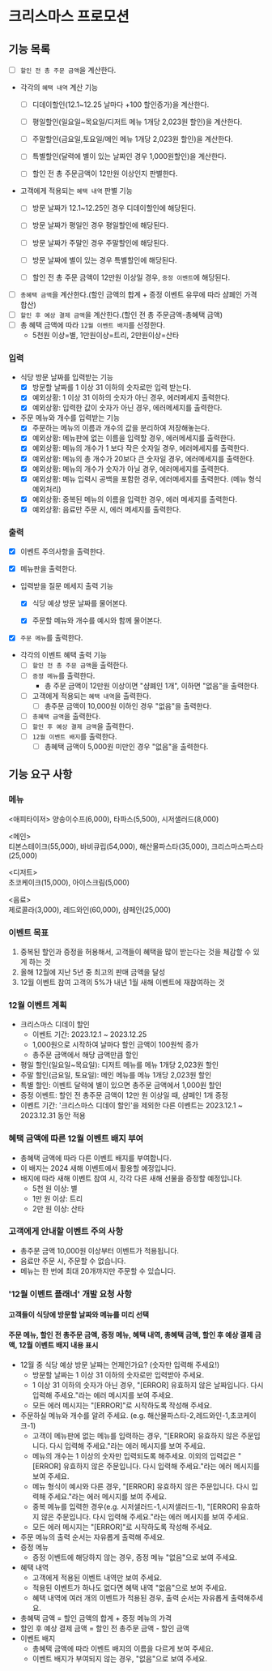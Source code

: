 # 크리스마스 프로모션

## 기능 목록

- [ ] `할인 전 총 주문 금액`을 계산한다.


- 각각의 `혜택 내역` 계산 기능
  - [ ] 디데이할인(12.1~12.25 날마다 +100 할인증가)을 계산한다.
  - [ ] 평일할인(일요일~목요일/디저트 메뉴 1개당 2,023원 할인)을 계산한다.
  - [ ] 주말할인(금요일,토요일/메인 메뉴 1개당 2,023원 할인)을 계산한다.
  - [ ] 특별할인(달력에 별이 있는 날짜인 경우 1,000원할인)을 계산한다.
  - [ ] 할인 전 총 주문금액이 12만원 이상인지 판별한다.


- 고객에게 적용되는 `혜택 내역` 판별 기능
  - [ ] 방문 날짜가 12.1~12.25인 경우 디데이할인에 해당된다.
  - [ ] 방문 날짜가 평일인 경우 평일할인에 해당된다.
  - [ ] 방문 날짜가 주말인 경우 주말할인에 해당된다.
  - [ ] 방문 날짜에 별이 있는 경우 특별할인에 해당된다.
  - [ ] 할인 전 총 주문 금액이 12만원 이상일 경우, `증정 이벤트`에 해당된다.


- [ ] `총혜택 금액`을 계산한다.(할인 금액의 합계 + 증정 이벤트 유무에 따라 샴폐인 가격 합산)
- [ ] `할인 후 예상 결제 금액`을 계산한다.(할인 전 총 주문금액-총혜택 금액)
- [ ] 총 혜택 금액에 따라 `12월 이벤트 배지`를 선정한다.
  - 5천원 이상=별, 1만원이상=트리, 2만원이상=산타

### 입력

- 식당 방문 날짜를 입력받는 기능
  - [X] 방문할 날짜를 1 이상 31 이하의 숫자로만 입력 받는다.
  - [X] 예외상황: 1 이상 31 이하의 숫자가 아닌 경우, 에러메세지 출력한다.
  - [X] 예외상황: 입력한 값이 숫자가 아닌 경우, 에러메세지를 출력한다.
-  주문 메뉴와 개수를 입력받는 기능
    - [X] 주문하는 메뉴의 이름과 개수의 값을 분리하여 저장해놓는다.
    - [X] 예외상황: 메뉴판에 없는 이름을 입력할 경우, 에러메세지를 출력한다.
    - [X] 예외상황: 메뉴의 개수가 1 보다 작은 숫자일 경우, 에러메세지를 출력한다.
    - [X] 예외상황: 메뉴의 총 개수가 20보다 큰 숫자일 경우, 에러메세지를 출력한다.
    - [X] 예외상황: 메뉴의 개수가 숫자가 아닐 경우, 에러메세지를 출력한다.
    - [X] 예외상황: 메뉴 입력시 공백을 포함한 경우, 에러메세지를 출력한다. (메뉴 형식 예외처리)
    - [X] 예외상황: 중복된 메뉴의 이름을 입력한 경우, 에러 메세지를 출력한다.
    - [X] 예외상황: 음료만 주문 시, 에러 메세지를 출력한다.

### 출력

- [x] 이벤트 주의사항을 출력한다.
- [x] 메뉴판을 출력한다.


-  입력받을 질문 메세지 출력 기능
    - [x] 식당 예상 방문 날짜를 물어본다.
    - [x] 주문할 메뉴와 개수를 예시와 함께 물어본다.


- [X] `주문 메뉴`를 출력한다.


- 각각의 이벤트 혜택 출력 기능
    - [ ] `할인 전 총 주문 금액`을  출력한다.
    - [ ] `증정 메뉴`를 출력한다.
      - 총 주문 금액이 12만원 이상이면 "샴폐인 1개", 이하면 "없음"을 출력한다.
    - [ ] 고객에게 적용되는 `혜택 내역`을 출력한다.
      - [ ] 총주문 금액이 10,000원 이하인 경우 "없음"을 출력한다.
    - [ ] `총혜택 금액`을 출력한다.
    - [ ] `할인 후 예상 결제 금액`을 출력한다.
    - [ ] `12월 이벤트 배지`를 출력한다.
      - [ ] 총혜택 금액이 5,000원 미만인 경우 "없음"을 출력한다.

## 기능 요구 사항
### 메뉴  
<애피타이저>
양송이수프(6,000), 타파스(5,500), 시저샐러드(8,000)

<메인>  
티본스테이크(55,000), 바비큐립(54,000), 해산물파스타(35,000), 크리스마스파스타(25,000)

<디저트>  
초코케이크(15,000), 아이스크림(5,000)

<음료>  
제로콜라(3,000), 레드와인(60,000), 샴페인(25,000)

### 이벤트 목표  
1. 중복된 할인과 증정을 허용해서, 고객들이 혜택을 많이 받는다는 것을 체감할 수 있게 하는 것  
2. 올해 12월에 지난 5년 중 최고의 판매 금액을 달성  
3. 12월 이벤트 참여 고객의 5%가 내년 1월 새해 이벤트에 재참여하는 것  

### 12월 이벤트 계획
- 크리스마스 디데이 할인
  - 이벤트 기간: 2023.12.1 ~ 2023.12.25
  - 1,000원으로 시작하여 날마다 할인 금액이 100원씩 증가
  - 총주문 금액에서 해당 금액만큼 할인  
- 평일 할인(일요일~목요일): 디저트 메뉴를 메뉴 1개당 2,023원 할인
- 주말 할인(금요일, 토요일): 메인 메뉴를 메뉴 1개당 2,023원 할인
- 특별 할인: 이벤트 달력에 별이 있으면 총주문 금액에서 1,000원 할인
- 증정 이벤트: 할인 전 총주문 금액이 12만 원 이상일 때, 샴페인 1개 증정
- 이벤트 기간: '크리스마스 디데이 할인'을 제외한 다른 이벤트는 2023.12.1 ~ 2023.12.31 동안 적용

### 혜택 금액에 따른 12월 이벤트 배지 부여
- 총혜택 금액에 따라 다른 이벤트 배지를 부여합니다. 
- 이 배지는 2024 새해 이벤트에서 활용할 예정입니다. 
- 배지에 따라 새해 이벤트 참여 시, 각각 다른 새해 선물을 증정할 예정입니다.
  - 5천 원 이상: 별
  - 1만 원 이상: 트리
  - 2만 원 이상: 산타

### 고객에게 안내할 이벤트 주의 사항
- 총주문 금액 10,000원 이상부터 이벤트가 적용됩니다.
- 음료만 주문 시, 주문할 수 없습니다.
- 메뉴는 한 번에 최대 20개까지만 주문할 수 있습니다.


### '12월 이벤트 플래너' 개발 요청 사항
#### 고객들이 식당에 방문할 날짜와 메뉴를 미리 선택
#### 주문 메뉴, 할인 전 총주문 금액, 증정 메뉴, 혜택 내역, 총혜택 금액, 할인 후 예상 결제 금액, 12월 이벤트 배지 내용 표시
- 12월 중 식당 예상 방문 날짜는 언제인가요? (숫자만 입력해 주세요!)
  - 방문할 날짜는 1 이상 31 이하의 숫자로만 입력받아 주세요.
  - 1 이상 31 이하의 숫자가 아닌 경우, "[ERROR] 유효하지 않은 날짜입니다. 다시 입력해 주세요."라는 에러 메시지를 보여 주세요.
  - 모든 에러 메시지는 "[ERROR]"로 시작하도록 작성해 주세요.
- 주문하실 메뉴와 개수를 알려 주세요. (e.g. 해산물파스타-2,레드와인-1,초코케이크-1)
  - 고객이 메뉴판에 없는 메뉴를 입력하는 경우, "[ERROR] 유효하지 않은 주문입니다. 다시 입력해 주세요."라는 에러 메시지를 보여 주세요.
  - 메뉴의 개수는 1 이상의 숫자만 입력되도록 해주세요. 이외의 입력값은 "[ERROR] 유효하지 않은 주문입니다. 다시 입력해 주세요."라는 에러 메시지를 보여 주세요.
  - 메뉴 형식이 예시와 다른 경우, "[ERROR] 유효하지 않은 주문입니다. 다시 입력해 주세요."라는 에러 메시지를 보여 주세요.
  - 중복 메뉴를 입력한 경우(e.g. 시저샐러드-1,시저샐러드-1), "[ERROR] 유효하지 않은 주문입니다. 다시 입력해 주세요."라는 에러 메시지를 보여 주세요.
  - 모든 에러 메시지는 "[ERROR]"로 시작하도록 작성해 주세요.
- 주문 메뉴의 출력 순서는 자유롭게 출력해 주세요.
- 증정 메뉴
  - 증정 이벤트에 해당하지 않는 경우, 증정 메뉴 "없음"으로 보여 주세요.
- 혜택 내역
  - 고객에게 적용된 이벤트 내역만 보여 주세요.
  - 적용된 이벤트가 하나도 없다면 혜택 내역 "없음"으로 보여 주세요.
  - 혜택 내역에 여러 개의 이벤트가 적용된 경우, 출력 순서는 자유롭게 출력해주세요.
- 총혜택 금액 = 할인 금액의 합계 + 증정 메뉴의 가격
- 할인 후 예상 결제 금액 = 할인 전 총주문 금액 - 할인 금액
- 이벤트 배지
  - 총혜택 금액에 따라 이벤트 배지의 이름을 다르게 보여 주세요.
  - 이벤트 배지가 부여되지 않는 경우, "없음"으로 보여 주세요.